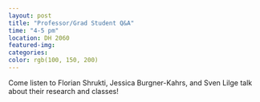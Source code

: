 ```yaml
---
layout: post
title: "Professor/Grad Student Q&A"
time: "4-5 pm"
location: DH 2060
featured-img:
categories:
color: rgb(100, 150, 200)
---
```


Come listen to Florian Shrukti, Jessica Burgner-Kahrs, and Sven Lilge talk about their research and classes!
